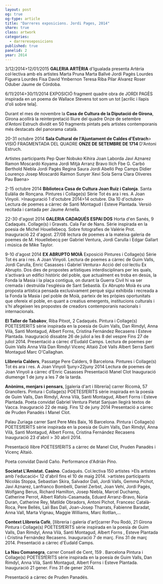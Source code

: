 ```yaml
---
layout: post
og: true
og-type: article
title: "Darreres exposicions. Jordi Pages, 2014" 
share: true
class: artwork
categories:
  - darrereseposicions
published: true
panelid: 2
year: 2014
---
```


3/12/2014>12/01/2015 **GALERIA ARTÈRIA** d'Igualada presenta Artèria col·lectiva amb els artistes Marta Pruna Marta Ballvé Jordi Pagès Lourdes Figuera Lourdes Fisa David Ymbernon Teresa Riba Pilar Alvarez Roser Oduber Jaume de Córdoba.

6/11/2014>30/11/2014 EXPOSICIÓ fragment quadre obra de JORDI PAGÈS inspirada en un poema de Wallace Stevens tot som un tot [acrílic i llapis d'oli sobre tela].

Durant el mes de novembre la **Casa de Cultura de la Diputació de Girona**, Girona acollirà la reinterpretació lliure del quadre Onze de setembre d'Antoni Estruch dividit en 50 fragments pintats pels artistes contemporanis més destacats del panorama català.

20-31 octubre 2014 **Sala Cultural de l'Ajuntament de Caldes d'Estrach**> VISIÓ FRAGMENTADA DEL QUADRE **ONZE DE SETEMBRE DE 1714** D'Antoni Estruch.  

Artistes participants Pep Quer Nobuko Kihira Joan Laborda Javi Aznarez Ramon Moscardó Koyama Jordi Mitjà Arranz Bravo Ilich Fbe G. Carbó Berthold Niebla Jordi Pagès Regina Saura Jordi Abelló Pep Camps Didier Lourenço Josep Moscardó Raimon Sunyer Xevi Sola Serra Clara Oliveres Pau Baena>

2-15 octubre 2014 **Biblioteca Casa de Cultura Joan Ruiz i Calonja**. Santa Eulàlia de Ronçana. Pintures i Collage(s) Sèrie Tot és ara i res. A Joan Vinyoli. >Inauguració 1 d'octubre 2014>14 octubre. Dia 10 d'octubre> Lectura de poemes a càrrec de Santi Montagud i Esteve Plantada. Versió recitada i cantada per Jaume Arnella.

22-30 d'agost 2014 **GALERIA  CADAQUÉS  ESPAI  DOS**  Horta d'en Sanés, 9 Cadaqués. Collage(s) i Gravats. Cala Far de Nans. Sèrie inspirada en la poesia de Michel Houellebecq. Sobre fotografies de Valérie Prot. Inauguració 22 d'agost. 27/08 lectura de poemes a la mateixa galeria de poemes de M. Houellebecq per Gabriel Ventura, Jordi Carulla i Edgar Gallart i música de Mike Taylor.

9-10 d'agost 2014 **EX ABRUPTO MOIÀ** Exposició Pintures i Collage(s) Sèrie Tot és ara i res. A Joan Vinyoli. Lectura de poemes a càrrec de Guim Valls, Jordi Carulla, Enric Casasses i Gabriel Ventura> Acció del col·lectiu Ex Abrupto. Dos dies de propostes artístiques interdisciplinars per les quals, s'activarà un edifici històric del poble, que actualment es troba en desús, la Fonda la Masia i la plaça contigua, on durant la Guerra Civil hi va ser cremada i destruïda l'església de Sant Sebastià. Ex Abrupto Moià és una proposta artística pensada exclusivament perquè sigui exhibida i recreada a la Fonda la Masia i pel poble de Moià, parteix de les pròpies oportunitats que ofereix el poble, en quant a creatius emergents, institucions culturals i s'hi afegeixen les propostes de creadors contemporanis nacionals i internacionals.

**El Taller de Tabakov**, Riba Pitxot, 2  Cadaqués. Pintura i Collage(s) POETESfERITS sèrie inspirada en la poesía de Guim Valls, Dan Rimdyl, Anna Vilà, Santi Montagud, Albert Forns, Cristina Fernández Recasens i Esteve Plantada. Inauguració dissabte  26 de juliol a les 8 del vespre  Fins 27 de juliol 2014. Presentació a càrrec d'Eudald Camps. Lectura de poemes per Guim Valls Anna Vilà Dan Rimdyl Vicenç Altaió Zoë Valls Albert Serra Santi Montagud Marc O'Callaghan. 

**Llibreria Calders**, Passatge Pere Calders, 9 Barcelona. Pintures i Collage(s) Tot és ara i res. A Joan Vinyoli 1juny>22juny 2014 Lectura de poemes de Joan Vinyoli a càrrec d'Enric Casasses  Presentació Manel Clot Inauguració diumenge 1 de juny a les 7 de la tarda.

**Anònims, menjars i pensars**, [galeria d'art i llibreria] carrer Ricomà, 57 Granollers.  Pintura i Collage(s) POETESfERITS sèrie inspirada en la poesía de Guim Valls, Dan Rimdyl, Anna Vilà, Santi Montagud, Albert Forns i Esteve Plantada. Poeta convidat Gabriel Ventura Pietat Sanjuan llegirà textos de Vacca.  Inauguració 22 de maig. Fins  12 de juny 2014 Presentació a càrrec    de Pruden Panadés i Manel Clot.

Palau Zuriaga carrer Sant Pere Més Baix, 16 Barcelona. Pintura i Collage(s) POETESfERITS sèrie inspirada en la poesía de Guim Valls, Dan Rimdyl, Anna Vilà, Santi Montagud, Albert Forns, Cristina Fernández Recasens   Inauguració 23 d'abril > 30 abril 2014.

Presentació llibre POETESfERITS a càrrec de Manel Clot, Pruden Panadès i Vicenç Altaió.

Poeta convidat David Caño. Performance d'Adrián Pino.

**Societat L'Amistat. Casino**. Cadaqués. Col.lectiva 150 artistes >Els artistes amb l'educació< 12 d'abril fins el 10 de maig 2014. >artistes participants Nicolás Stoppa, Sebastian Skira, Salvador Dali,  Jordi Valls, Gemma Pichot, Javi Aznarez, Lanfranco Bombelli, Daniel Zerbst, Joan Vehí, Jordi Pagès, Wolfgang Berus, Richard Hamilton, Josep Niebla, Marcel Duchamp, Catherine Perrot, Albert Ràfols-Casamada, Eduard Arranz-Bravo, Núria Duran, Catherine Rey, Matilde Obradors,  Antoni Pichot, Francesc Català-Roca, Pere Bellés, Lali Bas Dalí,  Joan-Josep Tharrats,  Fabienne Baradat, Anna Vall, Marta Vignau, Maggie Williams, Marc Rotllan,...

**Context Llibreria Cafè**, [llibreria  i galería d'art]carrer Pou Rodó, 21 Girona  Pintura i Collage(s) POETESfERITS sèrie inspirada en la poesía de Guim Valls, Dan Rimdyl, Anna Vilà, Santi Montagud, Albert Forns , Esteve Plantada i Cristina Fernández Recasens.  Inauguració 7 de març. Fins 31 de març 2014. Presentació a càrrec d'Eudald Camps.

**La Nau Comanegra**, carrer Consell de Cent, 159 . Barcelona  Pintura i Collage(s) POETESfERITS sèrie inspirada en la poesía de Guim Valls, Dan Rimdyl, Anna Vilà, Santi Montagud, Albert Forns i Esteve Plantada. Inauguració 21 gener. Fins 31 de gener 2014.

Presentació a càrrec de Pruden Panadés.